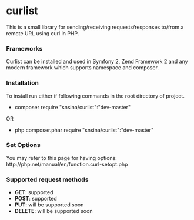 # curlist
This is a small library for sending/receiving requests/responses to/from a remote URL using curl in PHP.

<h3>Frameworks</h3>
Curlist can be installed and used in Symfony 2, Zend Framework 2 and any modern framework which supports namespace and composer.

<h3>Installation</h3>
To install run either if following commands in the root directory of project.

<ul>
<li>composer require "snsina/curlist":"dev-master"</li>
</ul>
OR
<ul>
<li>php composer.phar require "snsina/curlist":"dev-master"</li>
</ul>

<h3>Set Options</h3>
 You may refer to this page for having options: http://php.net/manual/en/function.curl-setopt.php
 
 <h3>Supported request methods</h3>
 <ul>
 <li><b>GET</b>: supported</li>
 <li><b>POST</b>: supported</li>
 <li><b>PUT</b>: will be supported soon</li>
 <li><b>DELETE</b>: will be supported soon</li>
 </ul>
 
 
